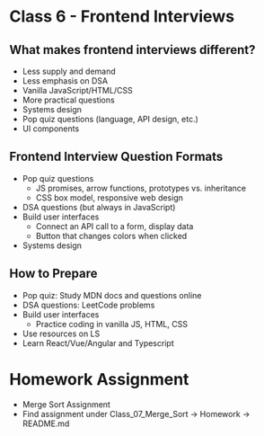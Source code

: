 # Class 6 - Frontend Interviews

## What makes frontend interviews different?
- Less supply and demand
- Less emphasis on DSA
- Vanilla JavaScript/HTML/CSS
- More practical questions
- Systems design
- Pop quiz questions (language, API design, etc.)
- UI components

## Frontend Interview Question Formats
- Pop quiz questions
    - JS promises, arrow functions, prototypes vs. inheritance
    - CSS box model, responsive web design
- DSA questions (but always in JavaScript)
- Build user interfaces
    - Connect an API call to a form, display data
    - Button that changes colors when clicked
- Systems design

## How to Prepare
- Pop quiz: Study MDN docs and questions online
- DSA questions: LeetCode problems
- Build user interfaces
    - Practice coding in vanilla JS, HTML, CSS
- Use resources on LS
- Learn React/Vue/Angular and Typescript

# Homework Assignment
- Merge Sort Assignment
- Find assignment under Class_07_Merge_Sort -> Homework -> README.md
